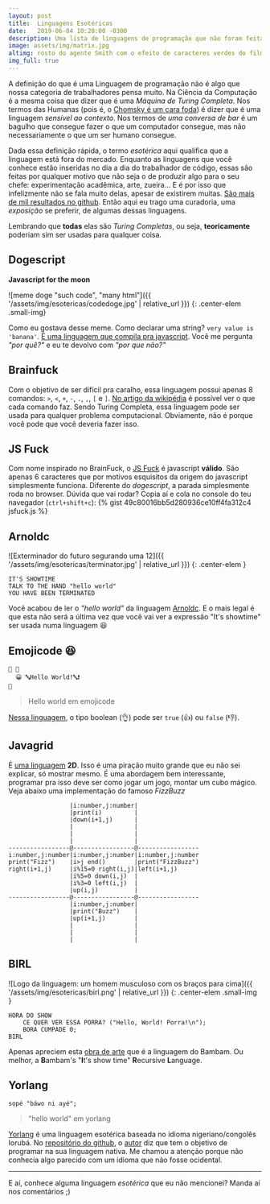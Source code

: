 ```yaml
---
layout: post
title:  Linguagens Esotéricas
date:   2019-06-04 10:20:00 -0300
description: Uma lista de linguagens de programação que não foram feitas para servir a uma lógica de mercado.
image: assets/img/matrix.jpg
altimg: rosto do agente Smith com o efeito de caracteres verdes do filme Matrix
img_full: true
---
```


A definição do que é uma Linguagem de programação não é algo que nossa categoria de trabalhadores pensa muito. Na Ciência da Computação é a mesma coisa que dizer que é uma *Máquina de Turing Completa*. Nos termos das Humanas (pois é, o [Chomsky é um cara foda](https://pt.wikipedia.org/wiki/Hierarquia_de_Chomsky)) é dizer que é uma linguagem *sensível ao contexto*. Nos termos de *uma conversa de bar* é um bagulho que consegue fazer o que um computador consegue, mas não necessariamente o que um ser humano consegue.

Dada essa definição rápida, o termo *esotérica* aqui qualifica que a linguagem está fora do mercado. Enquanto as linguagens que você conhece estão inseridas no dia a dia do trabalhador de código, essas são feitas por qualquer motivo que não seja o de produzir algo para o seu chefe: experimentação acadêmica, arte, zueira... E é por isso que infelizmente não se fala muito delas, apesar de existirem muitas. [São mais de mil resultados no github](https://github.com/search?p=1&q=esoteric&type=Repositories). Então aqui eu trago uma curadoria, uma *exposição* se preferir, de algumas dessas linguagens.

Lembrando que **todas** elas são *Turing Completas*, ou seja, **teoricamente** poderiam sim ser usadas para qualquer coisa.

## Dogescript

**Javascript for the moon**

![meme doge "such code", "many html"]({{ '/assets/img/esotericas/codedoge.jpg' | relative_url }})
{: .center-elem .small-img}

Como eu gostava desse meme. Como declarar uma string? `very value is 'banana'`. [É uma linguagem que compila pra javascript](https://dogescript.io/). Você me pergunta *"por quê?"* e eu te devolvo com *"por que não?"*

## Brainfuck

Com o objetivo de ser difícil pra caralho, essa linguagem possui apenas 8 comandos: `>`, `<`, `+`, `-`, `.`, `,`, `[` e `]`. [No artigo da wikipédia](https://en.wikipedia.org/wiki/Brainfuck#Language_design) é possível ver o que cada comando faz. Sendo Turing Completa, essa linguagem pode ser usada para qualquer problema computacional. Obviamente, não é porque você pode que você deveria fazer isso.

## JS Fuck

Com nome inspirado no BrainFuck, o [JS Fuck](http://www.jsfuck.com/) é javascript **válido**. São apenas 6 caracteres que por motivos esquisitos da origem do javascript simplesmente funciona. Diferente do *dogescript*, a parada simplesmente roda no browser. Dúvida que vai rodar? Copia aí e cola no console do teu navegador (`ctrl+shift+c`):
{% gist 49c80016bb5d280936ce10ff4fa312c4 jsfuck.js %}

## Arnoldc

![Exterminador do futuro segurando uma 12]({{ '/assets/img/esotericas/terminator.jpg' | relative_url }})
{: .center-elem }

```
IT'S SHOWTIME
TALK TO THE HAND "hello world"
YOU HAVE BEEN TERMINATED
```
Você acabou de ler o *"hello world"* da linguagem [Arnoldc](https://github.com/lhartikk/ArnoldC#arnoldc). E o mais legal é que esta não será a última vez que você vai ver a expressão "It's showtime" ser usada numa linguagem 😆

## Emojicode 😆

```
🏁 🍇
  😀 🔤Hello World!🔤❗️
🍉
```
> Hello world em emojicode

[Nessa linguagem](https://www.emojicode.org/docs/reference/basics.html), o tipo boolean (👌) pode ser `true` (👍) ou `false` (👎).

## Javagrid

É [uma linguagem](https://esolangs.org/wiki/Javagrid) **2D**. Isso é uma piração muito grande que eu não sei explicar, só mostrar mesmo. É uma abordagem bem interessante, programar pra isso deve ser como jogar um jogo, montar um cubo mágico. Veja abaixo uma implementação do famoso *FizzBuzz*
```
                 |i:number,j:number|                 
                 |print(i)         |                 
                 |down(i+1,j)      |                 
                 |                 |                 
                 |                 |                 
                 |                 |                 
-----------------@-----------------@-----------------
i:number,j:number|i:number,j:number|i:number,j:number
print("Fizz")    |i>j end()        |print("FizzBuzz")
right(i+1,j)     |i%15=0 right(i,j)|left(i+1,j)      
                 |i%5=0 down(i,j)  |                 
                 |i%3=0 left(i,j)  |                 
                 |up(i,j)          |                 
-----------------@-----------------@-----------------
                 |i:number,j:number|                 
                 |print("Buzz")    |                 
                 |up(i+1,j)        |                 
                 |                 |                 
                 |                 |                 
                 |                 |
```

## BIRL
![Logo da linguagem: um homem musculoso com os braços para cima]({{ '/assets/img/esotericas/birl.png' | relative_url }})
{: .center-elem .small-img }

```
HORA DO SHOW
    CE QUER VER ESSA PORRA? ("Hello, World! Porra!\n");
    BORA CUMPADE 0;
BIRL
```

Apenas apreciem esta [obra de arte](https://birl-language.github.io/) que é a linguagem do Bambam. Ou melhor, a **B**ambam's "**I**t's show time" **R**ecursive **L**anguage.

## Yorlang

```
sọpé "báwo ni ayé";
```
> "hello world" em yorlang

[Yorlang](https://anoniscoding.github.io/yorlang/) é uma linguagem esotérica baseada no idioma nigeriano/congolês Iorubá. No [repositório do github](https://github.com/anoniscoding/yorlang), o [autor](https://github.com/anoniscoding) diz que tem o objetivo de programar na sua linguagem nativa. Me chamou a atenção porque não conhecia algo parecido com um idioma que não fosse ocidental.

* * *

E aí, conhece alguma linguagem *esotérica* que eu não mencionei? Manda aí nos comentários ;)